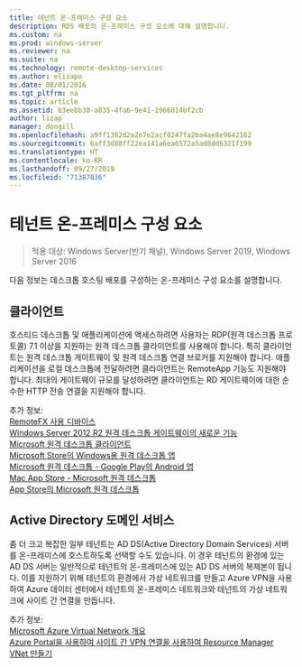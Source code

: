 ```yaml
---
title: 테넌트 온-프레미스 구성 요소
description: RDS 배포의 온-프레미스 구성 요소에 대해 설명합니다.
ms.custom: na
ms.prod: windows-server
ms.reviewer: na
ms.suite: na
ms.technology: remote-desktop-services
ms.author: elizapo
ms.date: 08/01/2016
ms.tgt_pltfrm: na
ms.topic: article
ms.assetid: b3eebb38-a835-4fa6-9e41-1966014bf2cb
author: lizap
manager: dongill
ms.openlocfilehash: a9ff1382d2a2e7e2acf0247fa2ba4ae8e9642162
ms.sourcegitcommit: 6aff3d88ff22ea141a6ea6572a5ad8dd6321f199
ms.translationtype: HT
ms.contentlocale: ko-KR
ms.lasthandoff: 09/27/2019
ms.locfileid: "71387836"
---
```

# <a name="tenant-on-premises-components"></a>테넌트 온-프레미스 구성 요소

>적용 대상: Windows Server(반기 채널), Windows Server 2019, Windows Server 2016

다음 정보는 데스크톱 호스팅 배포를 구성하는 온-프레미스 구성 요소를 설명합니다.  
  
##  <a name="clients"></a>클라이언트  
호스티드 데스크톱 및 애플리케이션에 액세스하려면 사용자는 RDP(원격 데스크톱 프로토콜) 7.1 이상을 지원하는 원격 데스크톱 클라이언트를 사용해야 합니다. 특히 클라이언트는 원격 데스크톱 게이트웨이 및 원격 데스크톱 연결 브로커를 지원해야 합니다. 애플리케이션을 로컬 데스크톱에 전달하려면 클라이언트는 RemoteApp 기능도 지원해야 합니다. 최대의 게이트웨이 규모를 달성하려면 클라이언트는 RD 게이트웨이에 대한 순수한 HTTP 전송 연결을 지원해야 합니다.  
  
추가 정보:  
[RemoteFX 사용 디바이스](https://social.technet.microsoft.com/wiki/contents/articles/14534.remotefx-enabled-devices.aspx)  
[Windows Server 2012 R2 원격 데스크톱 게이트웨이의 새로운 기능](https://blogs.technet.microsoft.com/enterprisemobility/2013/03/14/whats-new-in-windows-server-2012-remote-desktop-gateway/#transport)  
[Microsoft 원격 데스크톱 클라이언트](https://technet.microsoft.com/library/dn473009.aspx)  
[Microsoft Store의 Windows용 원격 데스크톱 앱](https://apps.microsoft.com/windows/app/remote-desktop/051f560e-5e9b-4dad-8b2e-fa5e0b05a480)  
[Microsoft 원격 데스크톱 - Google Play의 Android 앱](https://play.google.com/store/apps/details?id=com.microsoft.rdc.android)  
[Mac App Store - Microsoft 원격 데스크톱](https://itunes.apple.com/app/microsoft-remote-desktop/id715768417?mt=12)  
[App Store의 Microsoft 원격 데스크톱](https://itunes.apple.com/app/microsoft-remote-desktop/id714464092?mt=8)  
  
##  <a name="active-directory-domain-services"></a>Active Directory 도메인 서비스  
좀 더 크고 복잡한 일부 테넌트는 AD DS(Active Directory Domain Services) 서버를 온-프레미스에 호스트하도록 선택할 수도 있습니다. 이 경우 테넌트의 환경에 있는 AD DS 서버는 일반적으로 테넌트의 온-프레미스에 있는 AD DS 서버의 복제본이 됩니다. 이를 지원하기 위해 테넌트의 환경에서 가상 네트워크를 만들고 Azure VPN을 사용하여 Azure 데이터 센터에서 테넌트의 온-프레미스 네트워크와 테넌트의 가상 네트워크에 사이트 간 연결을 만듭니다.  
  
추가 정보:  
[Microsoft Azure Virtual Network 개요](https://azure.microsoft.com/documentation/articles/virtual-networks-overview/)  
[Azure Portal을 사용하여 사이트 간 VPN 연결을 사용하여 Resource Manager VNet 만들기](https://azure.microsoft.com/documentation/articles/vpn-gateway-howto-site-to-site-resource-manager-portal/)  


